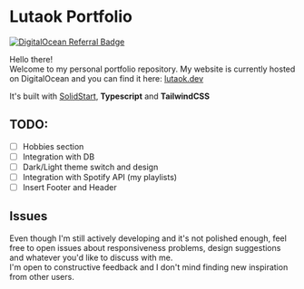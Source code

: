 # Lutaok Portfolio

[![DigitalOcean Referral Badge](https://web-platforms.sfo2.cdn.digitaloceanspaces.com/WWW/Badge%201.svg)](https://www.digitalocean.com/?refcode=34bdef88aef6&utm_campaign=Referral_Invite&utm_medium=Referral_Program&utm_source=badge)

Hello there!<br/>
Welcome to my personal portfolio repository.
My website is currently hosted on DigitalOcean and you can find it here: [lutaok.dev](https://lutaok.dev)

It's built with [SolidStart](https://github.com/solidjs/solid-start), **Typescript** and **TailwindCSS**

## TODO:

- [ ] Hobbies section
- [ ] Integration with DB
- [ ] Dark/Light theme switch and design
- [ ] Integration with Spotify API (my playlists)
- [ ] Insert Footer and Header

## Issues

Even though I'm still actively developing and it's not polished enough, feel free to open issues about responsiveness problems, design suggestions and whatever you'd like to discuss with me. <br/>I'm open to constructive feedback and I don't mind finding new inspiration from other users.
